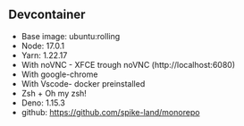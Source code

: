 ## Devcontainer

- Base image: ubuntu:rolling
- Node: 17.0.1
- Yarn: 1.22.17
- With noVNC - XFCE trough noVNC (http://localhost:6080)
- With google-chrome
- With Vscode- docker preinstalled
- Zsh + Oh my zsh!
- Deno: 1.15.3
- github: https://github.com/spike-land/monorepo
